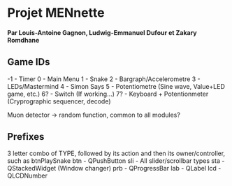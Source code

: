 # Projet MENnette 
#### Par Louis-Antoine Gagnon, Ludwig-Emmanuel Dufour et Zakary Romdhane

## Game IDs
-1 - Timer
0 - Main Menu
1 - Snake
2 - Bargraph/Accelerometre
3 - LEDs/Mastermind
4 - Simon Says
5 - Potentiometre (Sine wave, Value+LED game, etc.)
6? - Switch (If working...)
7? - Keyboard + Potentionmeter (Cryprographic sequencer, decode)

Muon detector -> random function, common to all modules?

## Prefixes
3 letter combo of TYPE, followed by its action and then its owner/controller, such as btnPlaySnake
btn - QPushButton
sli - All slider/scrollbar types
sta - QStackedWidget (Window changer)
prb - QProgressBar
lab - QLabel
lcd - QLCDNumber

